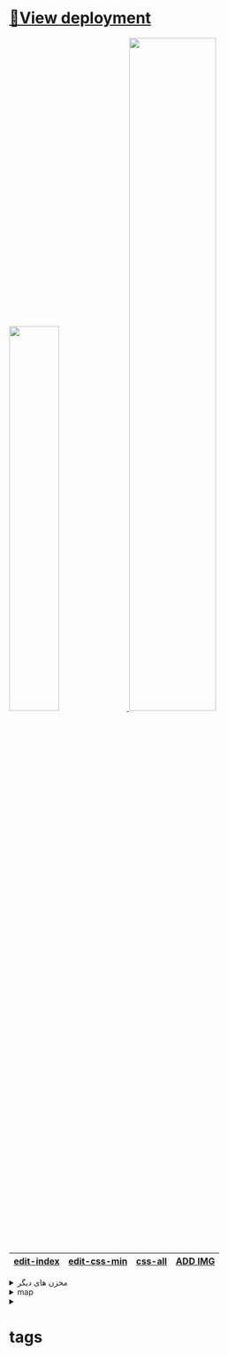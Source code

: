# [🚀View deployment](https://panisa-cake.github.io/)

<a href="#">
<img width="42.2%" src="https://github-readme-stats.vercel.app/api/top-langs/?username=panisa-cake&&title_color=&icon_color=63a2ff&text_color=fff&bg_color=0A0A0A&hide=css#%2Chtml&layout=compact" />
<img width="55.8%" src="https://github-readme-stats.vercel.app/api?username=panisa-cake&&show_icons=true&title_color=&icon_color=63a2ff&text_color=ffffff&bg_color=0A0A0A&hide=contribs" />
</a>
<div align="rtl">
  
  
|[edit-index](https://github.com/panisa-cake/panisa-cake.github.io/edit/main/index.html)|[edit-css-min](https://github.com/panisa-cake/panisa-cake.github.io/edit/main/css/panisa.css)|[css-all](https://github.com/panisa-cake/panisa-cake.github.io/tree/main/css/)|[ADD IMG](https://github.com/panisa-cake/panisa-cake.github.io/upload/main/images)|
|:---:|:---:|:---:|:---:|
</div>
<!--<img width="40%" src="https://github-readme-stats.vercel.app/api/top-langs/?username=panisa-cake&title_color=79ff97&icon_color=63a2ff&text_color=fff&bg_color=151515&hide=css%2Chtml&layout=compact" /><img width="40%" src="https://github-readme-stats.vercel.app/api?username=panisa-cake&&show_icons=true&title_color=79ff97&icon_color=63a2ff&text_color=ffffff&bg_color=151515&hide=contribs" />-->

<details>
<summary> مخزن های دیگر</summary>
<a href="https://github.com/panisa-cake/">panisa-cake</a>
<br />
<a href="https://github.com/panisa-cake/panisa-cake/">panisa-cake-2</a>
<br />
<a href="https://github.com/panisa-cake/img">panisa-cake-img</a>
</details>
<details>
  <summary>map</summary>

```
panisa-cake.github.io/
├── css/
│   ├──
│   ├──
│   ├──
│   ├──
│   ├──
│   └──
├── js/
│   ├──
│   ├──
│   ├──
│   └──
└── fonts/
```
</details>
<details>
<summary><h1>tags</h1></summary>
<details>
<summary><h1><a href="https://github.com/panisa-cake/panisa-cake.github.io/tree/main/markdown" > OPEN </a>-markdown</h1></summary>
<h1><a href="README.md" > OPEN </a>README.md</h1>
<h1><a href="link_folder_font_icons.md" > OPEN </a>-link_folder_font_icons</h1>
<h1><a href="استایل عکس تمام صحفه.md" > OPEN </a>-استایل عکس تمام صحفه</h1>
<h1><a href="مرکز قراردادن.md" > OPEN </a>-مرکز قراردادن</h1>
</details>
</details>
